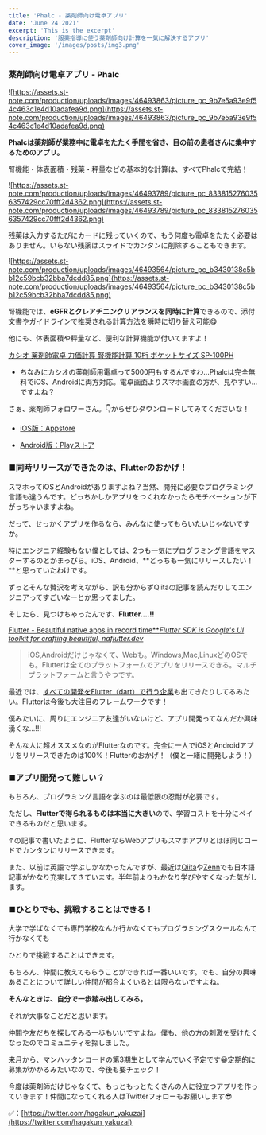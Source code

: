 ```yaml
---
title: 'Phalc - 薬剤師向け電卓アプリ'
date: 'June 24 2021'
excerpt: 'This is the excerpt'
description: '服薬指導に使う薬剤師向け計算を一気に解決するアプリ'
cover_image: '/images/posts/img3.png'
---
```

### **薬剤師向け電卓アプリ - Phalc**

![https://assets.st-note.com/production/uploads/images/46493863/picture_pc_9b7e5a93e9f54c463c1e4d10adafea9d.png](https://assets.st-note.com/production/uploads/images/46493863/picture_pc_9b7e5a93e9f54c463c1e4d10adafea9d.png)

**Phalcは薬剤師が業務中に電卓をたたく手間を省き、目の前の患者さんに集中するためのアプリ。**

腎機能・体表面積・残薬・秤量などの基本的な計算は、すべてPhalcで完結！

![https://assets.st-note.com/production/uploads/images/46493789/picture_pc_8338152760356357429cc70fff2d4362.png](https://assets.st-note.com/production/uploads/images/46493789/picture_pc_8338152760356357429cc70fff2d4362.png)

残薬は入力するたびにカードに残っていくので、もう何度も電卓をたたく必要はありません。いらない残薬はスライドでカンタンに削除することもできます。

![https://assets.st-note.com/production/uploads/images/46493564/picture_pc_b3430138c5bb12c59bcb32bba7dcdd85.png](https://assets.st-note.com/production/uploads/images/46493564/picture_pc_b3430138c5bb12c59bcb32bba7dcdd85.png)

腎機能では、**eGFRとクレアチニンクリアランスを同時に計算**できるので、添付文書やガイドラインで推奨される計算方法を瞬時に切り替え可能😋

他にも、体表面積や秤量など、便利な計算機能が付いてますよ！

[カシオ 薬剤師電卓 力価計算 腎機能計算 10桁 ポケットサイズ SP-100PH](https://amzn.to/3dUTuZb)

 - ちなみにカシオの薬剤師用電卓って5000円もするんですわ...Phalcは完全無料でiOS、Androidに両方対応。電卓画面よりスマホ画面の方が、見やすい...ですよね？

さぁ、薬剤師フォロワーさん。👇からぜひダウンロードしてみてくださいな！  

 - [iOS版：Appstore](https://apps.apple.com/us/app/phalc-%E8%96%AC%E5%89%A4%E5%B8%AB%E5%90%91%E3%81%91%E9%9B%BB%E5%8D%93%E3%82%A2%E3%83%97%E3%83%AA/id1553088820)  

 - [Android版：Playストア](https://play.google.com/store/apps/details?id=hagakun.pharm_calc)


### **■同時リリースができたのは、Flutterのおかげ！**

スマホってiOSとAndroidがありますよね？当然、開発に必要なプログラミング言語も違うんです。どっちかしかアプリをつくれなかったらモチベーションが下がっちゃいますよね。

だって、せっかくアプリを作るなら、みんなに使ってもらいたいじゃないですか。

特にエンジニア経験もない僕としては、2つも一気にプログラミング言語をマスターするのとかまっぴら。iOS、Android、**どっちも一気にリリースしたい！**と思っていたわけです。

ずっとそんな贅沢を考えながら、訳も分からずQiitaの記事を読んだりしてエンジニアってすごいなーとか思ってました。

そしたら、見つけちゃったんです、**Flutter....!!**

[Flutter - Beautiful native apps in record time***Flutter SDK is Google's UI toolkit for crafting beautiful, naflutter.dev*](https://flutter.dev/)

> iOS,Androidだけじゃなくて、Webも。Windows,Mac,LinuxどのOSでも。Flutterは全てのプラットフォームでアプリをリリースできる。マルチプラットフォームと言うやつです。
> 

最近では、[すべての開発をFlutter（dart）で行う企業](https://type.jp/et/feature/15075/)も出てきたりしてるみたい。Flutterは今後も大注目のフレームワークです！

僕みたいに、周りにエンジニア友達がいないけど、アプリ開発ってなんだか興味湧くな...!!!

そんな人に超オススメなのがFlutterなのです。完全に一人でiOSとAndroidアプリをリリースできたのは100%！Flutterのおかげ！（僕と一緒に開発しよう！）

### **■アプリ開発って難しい？**

もちろん、プログラミング言語を学ぶのは最低限の忍耐が必要です。

ただし、**Flutterで得られるものは本当に大きい**ので、学習コストを十分にペイできるものだと思います。

↑の記事で書いたように、FlutterならWebアプリもスマホアプリとほぼ同じコードでカンタンにリリースできます。

また、以前は英語で学ぶしかなかったんですが、最近は[Qiita](https://qiita.com/)や[Zenn](https://zenn.dev/)でも日本語記事がかなり充実してきています。半年前よりもかなり学びやすくなった気がします。

### **■ひとりでも、挑戦することはできる！**

大学で学ばなくても専門学校なんか行かなくてもプログラミングスクールなんて行かなくても

ひとりで挑戦することはできます。

もちろん、仲間に教えてもらうことができれば一番いいです。でも、自分の興味あることについて詳しい仲間が都合よくいるとは限らないですよね。

**そんなときは、自分で一歩踏み出してみる。**

それが大事なことだと思います。

仲間や友だちを探してみる一歩もいいですよね。僕も、他の方の刺激を受けたくなったのでコミュニティを探しました。

来月から、マンハッタンコードの第3期生として学んでいく予定です😀定期的に募集がかかるみたいなので、今後も要チェック！

今度は薬剤師だけじゃなくて、もっともっとたくさんの人に役立つアプリを作っていきます！仲間になってくれる人はTwitterフォローもお願いします😎

✅：[https://twitter.com/hagakun_yakuzai](https://twitter.com/hagakun_yakuzai)